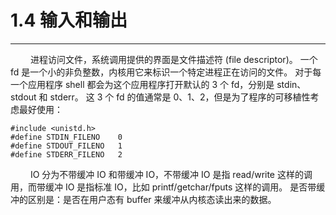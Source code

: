 # 1.4 输入和输出
***

&emsp;&emsp;
进程访问文件，系统调用提供的界面是文件描述符 (file descriptor)。
一个 fd 是一个小的非负整数，内核用它来标识一个特定进程正在访问的文件。
对于每一个应用程序 shell 都会为这个应用程序打开默认的 3 个 fd，分别是 stdin、stdout 和 stderr。
这 3 个 fd 的值通常是 0、1、2，但是为了程序的可移植性考虑最好使用：

    #include <unistd.h>
    #define STDIN_FILENO    0
    #define STDOUT_FILENO   1
    #define STDERR_FILENO   2

&emsp;&emsp;
IO 分为不带缓冲 IO 和带缓冲 IO，不带缓冲 IO 是指 read/write 这样的调用，而带缓冲 IO 是指标准 IO，比如 printf/getchar/fputs 这样的调用。
是否带缓冲的区别是：是否在用户态有 buffer 来缓冲从内核态读出来的数据。
